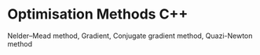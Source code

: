 # Optimisation Methods C++
Nelder–Mead method, Gradient, Conjugate gradient method, Quazi-Newton method
